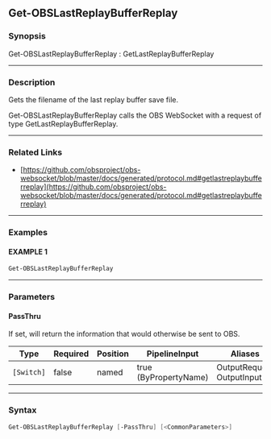 Get-OBSLastReplayBufferReplay
-----------------------------




### Synopsis
Get-OBSLastReplayBufferReplay : GetLastReplayBufferReplay



---


### Description

Gets the filename of the last replay buffer save file.


Get-OBSLastReplayBufferReplay calls the OBS WebSocket with a request of type GetLastReplayBufferReplay.



---


### Related Links
* [https://github.com/obsproject/obs-websocket/blob/master/docs/generated/protocol.md#getlastreplaybufferreplay](https://github.com/obsproject/obs-websocket/blob/master/docs/generated/protocol.md#getlastreplaybufferreplay)





---


### Examples
#### EXAMPLE 1
```PowerShell
Get-OBSLastReplayBufferReplay
```



---


### Parameters
#### **PassThru**

If set, will return the information that would otherwise be sent to OBS.






|Type      |Required|Position|PipelineInput        |Aliases                      |
|----------|--------|--------|---------------------|-----------------------------|
|`[Switch]`|false   |named   |true (ByPropertyName)|OutputRequest<br/>OutputInput|





---


### Syntax
```PowerShell
Get-OBSLastReplayBufferReplay [-PassThru] [<CommonParameters>]
```
